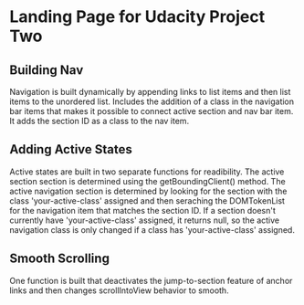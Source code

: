 <h1>Landing Page for Udacity Project Two</h1>

<h2>Building Nav</h2>
<p>Navigation is built dynamically by appending links to list items and then list items to the unordered list. Includes the addition of a class in the navigation bar items that makes it possible to connect active section and nav bar item. It adds the section ID as a class to the nav item.</p>

<h2>Adding Active States</h2>
<p>Active states are built in two separate functions for readibility. The active section section is determined using the getBoundingClient() method. The active navigation section is determined by looking for the section with the class 'your-active-class' assigned and then seraching the DOMTokenList for the navigation item that matches the section ID. If a section doesn't currently have 'your-active-class' assigned, it returns null, so the active navigation class is only changed if a class has 'your-active-class' assigned.</p>

<h2>Smooth Scrolling</h2>
<p>One function is built that deactivates the jump-to-section feature of anchor links and then changes scrollIntoView behavior to smooth.</p>
